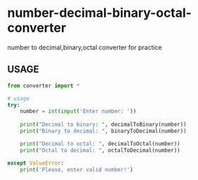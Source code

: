 # number-decimal-binary-octal-converter
number to decimal,binary,octal converter for practice

## USAGE
```python
from converter import *

# usage
try:
    number = int(input('Enter number: '))
     
    print("Decimal to binary: ", decimalToBinary(number))
    print("Binary to decimal: ", binaryToDecimal(number))

    print("Decimal to octal: ", decimalToOctal(number))
    print("Octal to decimal: ", octalToDecimal(number))

except ValueError:
    print('Please, enter valid number!')
```
